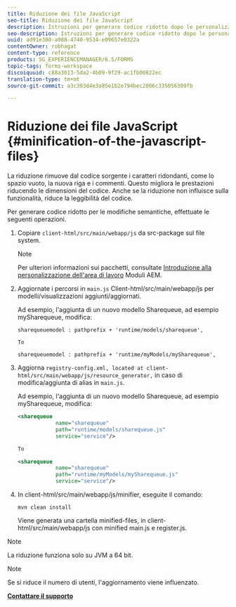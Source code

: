 ```yaml
---
title: Riduzione dei file JavaScript
seo-title: Riduzione dei file JavaScript
description: Istruzioni per generare codice ridotto dopo le personalizzazioni dell'area di lavoro AEM Forms per ottimizzare i file JS per il Web.
seo-description: Istruzioni per generare codice ridotto dopo le personalizzazioni dell'area di lavoro AEM Forms per ottimizzare i file JS per il Web.
uuid: ad91e380-a988-4740-9534-e09657e0322a
contentOwner: robhagat
content-type: reference
products: SG_EXPERIENCEMANAGER/6.5/FORMS
topic-tags: forms-workspace
discoiquuid: c88a3013-5da2-4b09-9f29-ac1fb00822ec
translation-type: tm+mt
source-git-commit: a3c303d4e3a85e1b2e794bec2006c335056309fb

---
```



# Riduzione dei file JavaScript {#minification-of-the-javascript-files}

La riduzione rimuove dal codice sorgente i caratteri ridondanti, come lo spazio vuoto, la nuova riga e i commenti. Questo migliora le prestazioni riducendo le dimensioni del codice. Anche se la riduzione non influisce sulla funzionalità, riduce la leggibilità del codice.

Per generare codice ridotto per le modifiche semantiche, effettuate le seguenti operazioni.

1. Copiare `client-html/src/main/webapp/js` da src-package sul file system.

   >[!NOTE]
   >
   >Per ulteriori informazioni sui pacchetti, consultate [Introduzione alla personalizzazione dell&#39;area di lavoro](/help/forms/using/introduction-customizing-html-workspace.md) Moduli AEM.

1. Aggiornate i percorsi in `main.js` Client-html/src/main/webapp/js per modelli/visualizzazioni aggiunti/aggiornati.

   Ad esempio, l&#39;aggiunta di un nuovo modello Sharequeue, ad esempio mySharequeue, modifica:

   ```
   sharequeuemodel : pathprefix + 'runtime/models/sharequeue',
   
   To
   
   sharequeuemodel : pathprefix + 'runtime/myModels/mySharequeue',
   ```

1. Aggiorna `registry-config.xml, located at client-html/src/main/webapp/js/resource_generator,` in caso di modifica/aggiunta di alias in `main.js`.

   Ad esempio, l&#39;aggiunta di un nuovo modello Sharequeue, ad esempio mySharequeue, modifica:

   ```xml
   <sharequeue
               name="sharequeue"
               path="runtime/models/sharequeue.js"
               service="service"/>
   
   To
   
   <sharequeue
               name="sharequeue"
               path="runtime/myModels/mySharequeue.js"
               service="service"/>
   ```

1. In client-html/src/main/webapp/js/minifier, eseguite il comando:

   ```shell
   mvn clean install
   ```

   Viene generata una cartella minified-files, in client-html/src/main/webapp/js con minified main.js e register.js.

>[!NOTE]
>
>La riduzione funziona solo su JVM a 64 bit.

>[!NOTE]
>
>Se si riduce il numero di utenti, l&#39;aggiornamento viene influenzato.

**[Contattare il supporto](https://www.adobe.com/account/sign-in.supportportal.html)**
